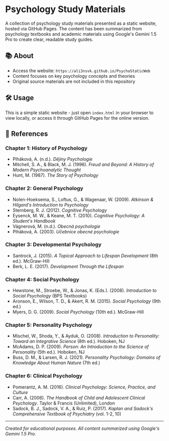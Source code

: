 # Psychology Study Materials

A collection of psychology study materials presented as a static website, hosted via GitHub Pages. The content has been summarized from psychology textbooks and academic materials using Google's Gemini 1.5 Pro to create clear, readable study guides.

## 📚 About

- Access the website: `https://ali3nsvk.github.io/PsychoStaticWeb`
- Content focuses on key psychology concepts and theories
- Original source materials are not included in this repository

## 🛠️ Usage

This is a simple static website - just open `index.html` in your browser to view locally, or access it through GitHub Pages for the online version.

## 📖 References

### Chapter 1: History of Psychology
- Plháková, A. (n.d.). *Dějiny Psychologie*
- Mitchell, S. A., & Black, M. J. (1996). *Freud and Beyond: A History of Modern Psychoanalytic Thought*
- Hunt, M. (1987). *The Story of Psychology*

### Chapter 2: General Psychology
- Nolen-Hoeksema, S., Loftus, G., & Wagenaar, W. (2009). *Atkinson & Hilgard's Introduction to Psychology*
- Sternberg, R. J. (2012). *Cognitive Psychology*
- Eysenck, M. W., & Keane, M. T. (2010). *Cognitive Psychology: A Student's Handbook*
- Vágnerová, M. (n.d.). *Obecná psychologie*
- Plháková, A. (2003). *Učebnice obecné psychologie*

### Chapter 3: Developmental Psychology
- Santrock, J. (2015). *A Topical Approach to Lifespan Development* (8th ed.). McGraw-Hill
- Berk, L. E. (2017). *Development Through the Lifespan*

### Chapter 4: Social Psychology
- Hewstone, M., Stroebe, W., & Jonas, K. (Eds.). (2008). *Introduction to Social Psychology* (BPS Textbooks)
- Aronson, E., Wilson, T. D., & Akert, R. M. (2015). *Social Psychology* (9th ed.)
- Myers, D. G. (2009). *Social Psychology* (10th ed.). McGraw-Hill

### Chapter 5: Personality Psychology
- Mischel, W., Shoda, Y., & Ayduk, O. (2008). *Introduction to Personality: Toward an Integrative Science* (8th ed.). Hoboken, NJ
- McAdams, D. P. (2009). *Person: An Introduction to the Science of Personality* (5th ed.). Hoboken, NJ
- Buss, D. M., & Larsen, R. J. (2021). *Personality Psychology: Domains of Knowledge About Human Nature* (7th ed.)

### Chapter 6: Clinical Psychology
- Pomerantz, A. M. (2016). *Clinical Psychology: Science, Practice, and Culture*
- Carr, A. (2006). *The Handbook of Child and Adolescent Clinical Psychology*. Taylor & Francis (Unlimited), London
- Sadock, B. J., Sadock, V. A., & Ruiz, P. (2017). *Kaplan and Sadock's Comprehensive Textbook of Psychiatry* (vol. 1-2, 10)

---
*Created for educational purposes. All content summarized using Google's Gemini 1.5 Pro.*
